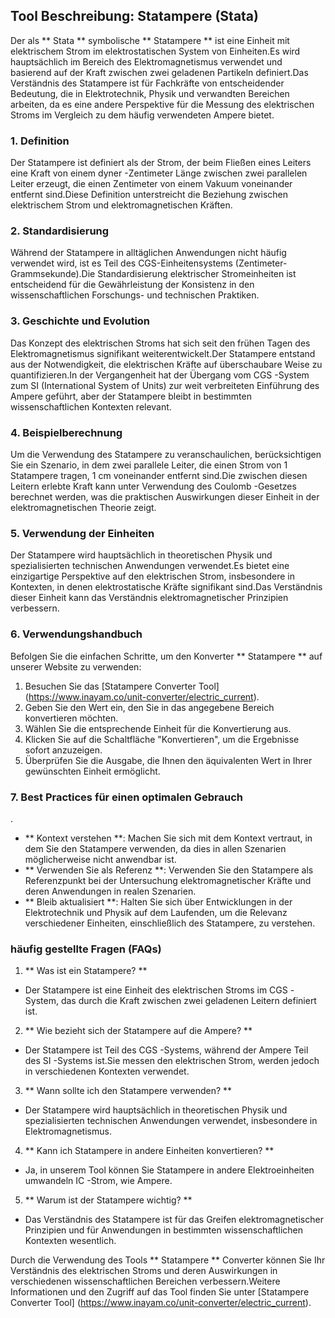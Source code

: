 ## Tool Beschreibung: Statampere (Stata)

Der als ** Stata ** symbolische ** Statampere ** ist eine Einheit mit elektrischem Strom im elektrostatischen System von Einheiten.Es wird hauptsächlich im Bereich des Elektromagnetismus verwendet und basierend auf der Kraft zwischen zwei geladenen Partikeln definiert.Das Verständnis des Statampere ist für Fachkräfte von entscheidender Bedeutung, die in Elektrotechnik, Physik und verwandten Bereichen arbeiten, da es eine andere Perspektive für die Messung des elektrischen Stroms im Vergleich zu dem häufig verwendeten Ampere bietet.

### 1. Definition
Der Statampere ist definiert als der Strom, der beim Fließen eines Leiters eine Kraft von einem dyner -Zentimeter Länge zwischen zwei parallelen Leiter erzeugt, die einen Zentimeter von einem Vakuum voneinander entfernt sind.Diese Definition unterstreicht die Beziehung zwischen elektrischem Strom und elektromagnetischen Kräften.

### 2. Standardisierung
Während der Statampere in alltäglichen Anwendungen nicht häufig verwendet wird, ist es Teil des CGS-Einheitensystems (Zentimeter-Grammsekunde).Die Standardisierung elektrischer Stromeinheiten ist entscheidend für die Gewährleistung der Konsistenz in den wissenschaftlichen Forschungs- und technischen Praktiken.

### 3. Geschichte und Evolution
Das Konzept des elektrischen Stroms hat sich seit den frühen Tagen des Elektromagnetismus signifikant weiterentwickelt.Der Statampere entstand aus der Notwendigkeit, die elektrischen Kräfte auf überschaubare Weise zu quantifizieren.In der Vergangenheit hat der Übergang vom CGS -System zum SI (International System of Units) zur weit verbreiteten Einführung des Ampere geführt, aber der Statampere bleibt in bestimmten wissenschaftlichen Kontexten relevant.

### 4. Beispielberechnung
Um die Verwendung des Statampere zu veranschaulichen, berücksichtigen Sie ein Szenario, in dem zwei parallele Leiter, die einen Strom von 1 Statampere tragen, 1 cm voneinander entfernt sind.Die zwischen diesen Leitern erlebte Kraft kann unter Verwendung des Coulomb -Gesetzes berechnet werden, was die praktischen Auswirkungen dieser Einheit in der elektromagnetischen Theorie zeigt.

### 5. Verwendung der Einheiten
Der Statampere wird hauptsächlich in theoretischen Physik und spezialisierten technischen Anwendungen verwendet.Es bietet eine einzigartige Perspektive auf den elektrischen Strom, insbesondere in Kontexten, in denen elektrostatische Kräfte signifikant sind.Das Verständnis dieser Einheit kann das Verständnis elektromagnetischer Prinzipien verbessern.

### 6. Verwendungshandbuch
Befolgen Sie die einfachen Schritte, um den Konverter ** Statampere ** auf unserer Website zu verwenden:
1. Besuchen Sie das [Statampere Converter Tool] (https://www.inayam.co/unit-converter/electric_current).
2. Geben Sie den Wert ein, den Sie in das angegebene Bereich konvertieren möchten.
3. Wählen Sie die entsprechende Einheit für die Konvertierung aus.
4. Klicken Sie auf die Schaltfläche "Konvertieren", um die Ergebnisse sofort anzuzeigen.
5. Überprüfen Sie die Ausgabe, die Ihnen den äquivalenten Wert in Ihrer gewünschten Einheit ermöglicht.

### 7. Best Practices für einen optimalen Gebrauch
.
- ** Kontext verstehen **: Machen Sie sich mit dem Kontext vertraut, in dem Sie den Statampere verwenden, da dies in allen Szenarien möglicherweise nicht anwendbar ist.
- ** Verwenden Sie als Referenz **: Verwenden Sie den Statampere als Referenzpunkt bei der Untersuchung elektromagnetischer Kräfte und deren Anwendungen in realen Szenarien.
- ** Bleib aktualisiert **: Halten Sie sich über Entwicklungen in der Elektrotechnik und Physik auf dem Laufenden, um die Relevanz verschiedener Einheiten, einschließlich des Statampere, zu verstehen.

### häufig gestellte Fragen (FAQs)

1. ** Was ist ein Statampere? **
- Der Statampere ist eine Einheit des elektrischen Stroms im CGS -System, das durch die Kraft zwischen zwei geladenen Leitern definiert ist.

2. ** Wie bezieht sich der Statampere auf die Ampere? **
- Der Statampere ist Teil des CGS -Systems, während der Ampere Teil des SI -Systems ist.Sie messen den elektrischen Strom, werden jedoch in verschiedenen Kontexten verwendet.

3. ** Wann sollte ich den Statampere verwenden? **
- Der Statampere wird hauptsächlich in theoretischen Physik und spezialisierten technischen Anwendungen verwendet, insbesondere in Elektromagnetismus.

4. ** Kann ich Statampere in andere Einheiten konvertieren? **
- Ja, in unserem Tool können Sie Statampere in andere Elektroeinheiten umwandeln IC -Strom, wie Ampere.

5. ** Warum ist der Statampere wichtig? **
- Das Verständnis des Statampere ist für das Greifen elektromagnetischer Prinzipien und für Anwendungen in bestimmten wissenschaftlichen Kontexten wesentlich.

Durch die Verwendung des Tools ** Statampere ** Converter können Sie Ihr Verständnis des elektrischen Stroms und deren Auswirkungen in verschiedenen wissenschaftlichen Bereichen verbessern.Weitere Informationen und den Zugriff auf das Tool finden Sie unter [Statampere Converter Tool] (https://www.inayam.co/unit-converter/electric_current).